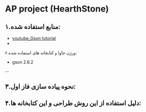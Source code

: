 AP project (HearthStone) 
====
۱.منابع استفاده شده:
------
* [youtube_Gson tutorial](https://www.youtube.com/playlist?list=PLpUMhvC6l7AOy4UEORSutzFus98n-Es_l)
*


۲.ورژن جاوا و کتابخانه های استفاده شده:

* gson 2.6.2

--

۳.نحوه پیاده سازی فاز اول:
---


۴.دلیل استفاده از این روش طراحی و این کتابخانه ها:
----

